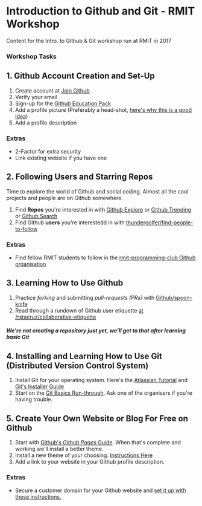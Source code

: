 # Introduction to Github and Git - RMIT Workshop
Content for the Intro. to Github &amp; Git workshop run at RMIT in 2017

### Workshop Tasks 

## 1. Github Account Creation and Set-Up

1. Create account at [Join Github](https://github.com/join?source=header-home)
2. Verify your email
3. Sign-up for the [Github Education Pack](https://education.github.com/pack)
4. Add a profile picture (Preferably a head-shot, [here's why this is a good idea](http://www.huffingtonpost.com/susan-p-joyce/5-reasons-you-must-have-a_b_5390858.html))
5. Add a profile description

### Extras 

* 2-Factor for extra security
* Link existing website if you have one

## 2. Following Users and Starring Repos

Time to explore the world of Github and social coding. Almost all the cool projects and people are on Github somewhere. 

1. Find **Repos** you're interested in with [Github Explore](https://github.com/explore) or [Github Trending](https://github.com/trending) or [Github Search](https://github.com/search?utf8=%E2%9C%93&q=Tensorflow)
2. Find Github **users** you're interestedd in with [thundergolfer/find-people-to-follow](https://github.com/thundergolfer/automated-github-organization-invites)

### Extras 
* Find fellow RMIT students to follow in the [rmit-programming-club Github organisation](https://github.com/orgs/rmit-programming-club/people)

## 3. Learning How to Use Github

1. Practice *forking* and submitting *pull-requests (PRs)* with [Github/spoon-knife](https://github.com/octocat/Spoon-Knife)
2. Read through a rundown of Github user etiquette [at /rstacruz/collaborative-etiquette](https://github.com/rstacruz/collaborative-etiquette)

#### *We're not creating a repository just yet, we'll get to that after learning basic Git*

## 4. Installing and Learning How to Use Git (Distributed Version Control System)

1. Install Git for your operating system. Here's the [Atlassian Tutorial](https://www.atlassian.com/git/tutorials/install-git) and [Git's Installer Guide](https://git-scm.com/book/en/v2/Getting-Started-Installing-Git)
2. Start on the [Git Basics Run-through](/git-basics.md). Ask one of the organisers if you're having trouble. 

## 5. Create Your Own Website or Blog For Free on Github

1. Start with [Github's *Github Pages* Guide](https://pages.github.com/). When that's complete and working we'll install a better theme. 
2. Install a new theme of your choosing. [Instructions Here](/gh-pages-instructions.md)
3. Add a link to your website in your Github profile description.

### Extras 

* Secure a customer domain for your Github website and [set it up with these instructions.](https://help.github.com/articles/using-a-custom-domain-with-github-pages/)

